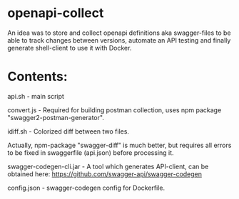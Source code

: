 # openapi-collect
An idea was to store and collect openapi definitions aka swagger-files to be able to track changes between versions, automate an API testing and finally generate shell-client to use it with Docker.

# Contents:
api.sh - main script

convert.js - Required for building postman collection, uses npm package "swagger2-postman-generator".

idiff.sh - Colorized diff between two files.

Actually, npm-package "swagger-diff" is much better, but requires all errors to be fixed in swaggerfile (api.json) before processing it.

swagger-codegen-cli.jar - A tool which generates API-client, can be obtained here: https://github.com/swagger-api/swagger-codegen

config.json - swagger-codegen config for Dockerfile.
